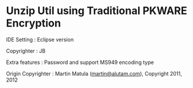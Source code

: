# Unzip Util using Traditional PKWARE Encryption

IDE Setting : Eclipse version

Copyrighter : JB

Extra features
: Password and support MS949 encoding type

Origin Copyrighter : Martin Matula (martin@alutam.com), Copyright 2011, 2012

